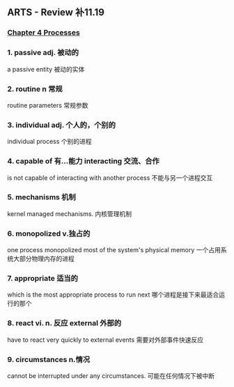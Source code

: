 ## ARTS - Review  补11.19
### [Chapter 4 Processes](https://www.tldp.org/LDP/tlk/kernel/processes.html)

### 1. passive adj. 被动的
a passive entity 被动的实体

### 2. routine n 常规
 routine parameters 常规参数
 
### 3. individual adj. 个人的，个别的

individual process 个别的进程

### 4. capable of 有...能力  interacting 交流、合作
is not capable of interacting with another process
不能与另一个进程交互

### 5. mechanisms 机制

kernel managed mechanisms. 内核管理机制

### 6. monopolized v.独占的
 one process monopolized most of the system's physical memory 
 一个占用系统大部分物理内存的进程

### 7. appropriate 适当的
which is the most appropriate process to run next
哪个进程是接下来最适合运行的那个

### 8. react vi. n. 反应 external 外部的
have to react very quickly to external events
需要对外部事件快速反应

### 9. circumstances n.情况
cannot be interrupted under any circumstances.
可能在任何情况下被中断


